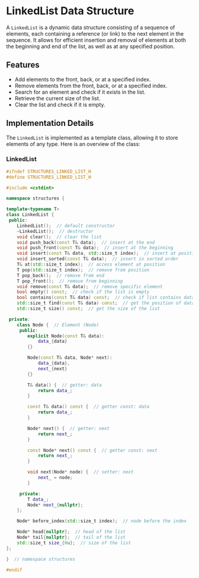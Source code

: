 # LinkedList Data Structure

A `LinkedList` is a dynamic data structure consisting of a sequence of elements, each containing a reference (or link) to the next element in the sequence. It allows for efficient insertion and removal of elements at both the beginning and end of the list, as well as at any specified position.

## Features

- Add elements to the front, back, or at a specified index.
- Remove elements from the front, back, or at a specified index.
- Search for an element and check if it exists in the list.
- Retrieve the current size of the list.
- Clear the list and check if it is empty.

## Implementation Details

The `LinkedList` is implemented as a template class, allowing it to store elements of any type. Here is an overview of the class:

### LinkedList

```cpp
#ifndef STRUCTURES_LINKED_LIST_H
#define STRUCTURES_LINKED_LIST_H

#include <cstdint>

namespace structures {

template<typename T>
class LinkedList {
 public:
    LinkedList();  // default constructor
    ~LinkedList();  // destructor
    void clear();  // clear the list
    void push_back(const T& data);  // insert at the end
    void push_front(const T& data);  // insert at the beginning
    void insert(const T& data, std::size_t index);  // insert at position
    void insert_sorted(const T& data);  // insert in sorted order
    T& at(std::size_t index);  // access element at position
    T pop(std::size_t index);  // remove from position
    T pop_back();  // remove from end
    T pop_front();  // remove from beginning
    void remove(const T& data);  // remove specific element
    bool empty() const;  // check if the list is empty
    bool contains(const T& data) const;  // check if list contains data
    std::size_t find(const T& data) const;  // get the position of data
    std::size_t size() const;  // get the size of the list

 private:
    class Node {  // Element (Node)
     public:
        explicit Node(const T& data):
            data_{data}
        {}

        Node(const T& data, Node* next):
            data_{data},
            next_{next}
        {}

        T& data() {  // getter: data
            return data_;
        }

        const T& data() const {  // getter const: data
            return data_;
        }

        Node* next() {  // getter: next
            return next_;
        }

        const Node* next() const {  // getter const: next
            return next_;
        }

        void next(Node* node) {  // setter: next
            next_ = node;
        }

     private:
        T data_;
        Node* next_{nullptr};
    };

    Node* before_index(std::size_t index);  // node before the index

    Node* head{nullptr};  // head of the list
    Node* tail{nullptr};  // tail of the list
    std::size_t size_{0u};  // size of the list
};

}  // namespace structures

#endif

